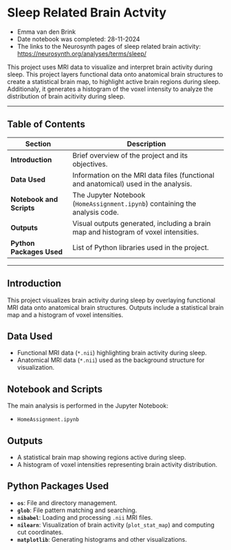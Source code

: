 # Sleep Related Brain Actvity
- Emma van den Brink
- Date notebook was completed: 28-11-2024
- The links to the Neurosynth pages of sleep related brain activity: https://neurosynth.org/analyses/terms/sleep/

This project uses MRI data to visualize and interpret brain activity during sleep. This project layers functional data onto anatomical brain structures to create a statistical brain map, to highlight active brain regions during sleep. Additionaly, it generates a histogram of the voxel intensity to analyze the distribution of brain acitivity during sleep. 

---

## Table of Contents

| Section                 | Description                                                                       |
|-------------------------|-----------------------------------------------------------------------------------|
| **Introduction**         | Brief overview of the project and its objectives.                                 |
| **Data Used**            | Information on the MRI data files (functional and anatomical) used in the analysis. |
| **Notebook and Scripts** | The Jupyter Notebook (`HomeAssignment.ipynb`) containing the analysis code. |
| **Outputs**              | Visual outputs generated, including a brain map and histogram of voxel intensities. |
| **Python Packages Used** | List of Python libraries used in the project.                                      |

---
## Introduction
This project visualizes brain activity during sleep by overlaying functional MRI data onto anatomical brain structures. Outputs include a statistical brain map and a histogram of voxel intensities.  

## Data Used
- Functional MRI data (`*.nii`) highlighting brain activity during sleep.  
- Anatomical MRI data (`*.nii`) used as the background structure for visualization.  

## Notebook and Scripts
The main analysis is performed in the Jupyter Notebook:  
- `HomeAssignment.ipynb`  

## Outputs
- A statistical brain map showing regions active during sleep.  
- A histogram of voxel intensities representing brain activity distribution.  

## Python Packages Used
- **`os`**: File and directory management.  
- **`glob`**: File pattern matching and searching.  
- **`nibabel`**: Loading and processing `.nii` MRI files.  
- **`nilearn`**: Visualization of brain activity (`plot_stat_map`) and computing cut coordinates.  
- **`matplotlib`**: Generating histograms and other visualizations.  

